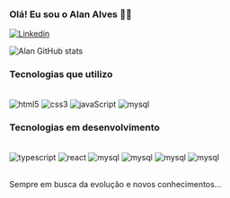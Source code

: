 ### Olá! Eu sou o Alan Alves  ✌🏾

[![Linkedin](https://img.shields.io/badge/LinkedIn-0077B5?style=for-the-badge&logo=linkedin&logoColor=white)](https://www.linkedin.com/in/alan-alves-ab692625a/)


![Alan GitHub stats](https://github-readme-stats.vercel.app/api?username=AlanAlvesLuiz&show_icons=true&theme=tokyonight)

### Tecnologias que utilizo

<div style="display: inline_block"><br/>
    <img align="center" alt="html5" src="https://img.shields.io/badge/HTML5-E34F26?style=for-the-badge&logo=html5&logoColor=white" />
    <img align="center" alt="css3" src="https://img.shields.io/badge/CSS3-1572B6?style=for-the-badge&logo=css3&logoColor=white" />
    <img align="center" alt="javaScript" src="https://img.shields.io/badge/JavaScript-F7DF1E?style=for-the-badge&logo=javascript&logoColor=black" />
    <img align="center" alt="mysql" src="https://img.shields.io/badge/Bootstrap-563D7C?style=for-the-badge&logo=bootstrap&logoColor=white" />

</div>

### Tecnologias em desenvolvimento

<div style="display: inline_block"><br/>
    <img align="center" alt="typescript" src="https://img.shields.io/badge/TypeScript-007ACC?style=for-the-badge&logo=typescript&logoColor=white" />
    <img align="center" alt="react" src="https://img.shields.io/badge/React-20232A?style=for-the-badge&logo=react&logoColor=61DAFB" />
    <img align="center" alt="mysql" src="https://img.shields.io/badge/MySQL-00000F?style=for-the-badge&logo=mysql&logoColor=white" />
    <img align="center" alt="mysql" src="https://img.shields.io/badge/MongoDB-4EA94B?style=for-the-badge&logo=mongodb&logoColor=white" />
    <img align="center" alt="mysql" src="https://img.shields.io/badge/PHP-777BB4?style=for-the-badge&logo=php&logoColor=white" />
    <img align="center" alt="mysql" src="https://img.shields.io/badge/jQuery-0769AD?style=for-the-badge&logo=jquery&logoColor=white" />
    

    
</div><br/>
    
    
Sempre em busca da evolução e novos conhecimentos...
    
    
    
    
    



